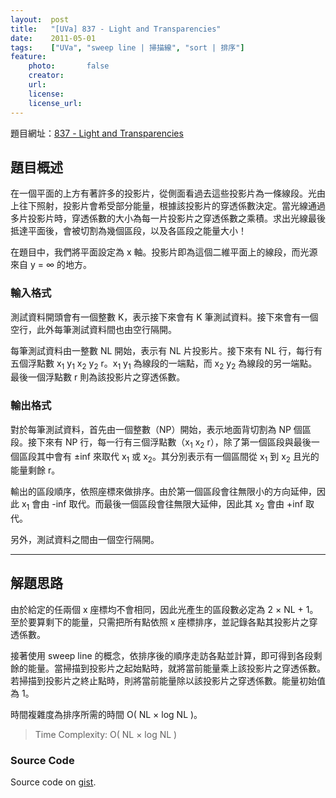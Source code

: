 ```yaml
---
layout:  post
title:   "[UVa] 837 - Light and Transparencies"
date:    2011-05-01
tags:    ["UVa", "sweep line | 掃描線", "sort | 排序"]
feature:
    photo:       false
    creator:     
    url:         
    license:     
    license_url: 
---
```


題目網址：[837 - Light and Transparencies](http://uva.onlinejudge.org/index.php?option=com_onlinejudge&Itemid=8&category=10&page=show_problem&problem=778)

## 題目概述

在一個平面的上方有著許多的投影片，從側面看過去這些投影片為一條線段。光由上往下照射，投影片會希受部分能量，根據該投影片的穿透係數決定。當光線通過多片投影片時，穿透係數的大小為每一片投影片之穿透係數之乘積。求出光線最後抵達平面後，會被切割為幾個區段，以及各區段之能量大小！

在題目中，我們將平面設定為 x 軸。投影片即為這個二維平面上的線段，而光源來自 y = ∞ 的地方。


### 輸入格式

測試資料開頭會有一個整數 K，表示接下來會有 K 筆測試資料。接下來會有一個空行，此外每筆測試資料間也由空行隔開。

每筆測試資料由一整數 NL 開始，表示有 NL 片投影片。接下來有 NL 行，每行有五個浮點數 x<sub>1</sub> y<sub>1</sub> x<sub>2</sub> y<sub>2</sub> r。x<sub>1</sub> y<sub>1</sub> 為線段的一端點，而 x<sub>2</sub> y<sub>2</sub> 為線段的另一端點。最後一個浮點數 r 則為該投影片之穿透係數。

### 輸出格式

對於每筆測試資料，首先由一個整數（NP）開始，表示地面背切割為 NP 個區段。接下來有 NP 行，每一行有三個浮點數（x<sub>1</sub> x<sub>2</sub> r），除了第一個區段與最後一個區段其中會有 ±inf 來取代 x<sub>1</sub> 或 x<sub>2</sub>。其分別表示有一個區間從 x<sub>1</sub> 到 x<sub>2</sub> 且光的能量剩餘 r。

輸出的區段順序，依照座標來做排序。由於第一個區段會往無限小的方向延伸，因此 x<sub>1</sub> 會由 -inf 取代。而最後一個區段會往無限大延伸，因此其 x<sub>2</sub> 會由 +inf 取代。

另外，測試資料之間由一個空行隔開。

---

## 解題思路

由於給定的任兩個 x 座標均不會相同，因此光產生的區段數必定為 2 × NL + 1。至於要算剩下的能量，只需把所有點依照 x 座標排序，並記錄各點其投影片之穿透係數。

接著使用 sweep line 的概念，依排序後的順序走訪各點並計算，即可得到各段剩餘的能量。當掃描到投影片之起始點時，就將當前能量乘上該投影片之穿透係數。若掃描到投影片之終止點時，則將當前能量除以該投影片之穿透係數。能量初始值為 1。

時間複雜度為排序所需的時間 O( NL × log NL )。

> Time Complexity: O( NL × log NL )

### Source Code

<script src="https://gist.github.com/KuoE0/1611184.js"></script>

Source code on [gist](https://gist.github.com/KuoE0/1611184).
